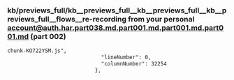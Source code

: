 ### kb/previews_full/kb__previews_full__kb__previews_full__kb__previews_full__flows__re-recording from your personal account@auth.har.part038.md.part001.md.part001.md.part001.md (part 002)

```md
chunk-KO722YSM.js",
                              "lineNumber": 0,
                              "columnNumber": 32254
                            },
                
```

```
